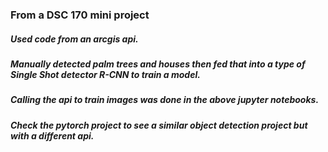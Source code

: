 ### From a DSC 170 mini project

##### Used code from an arcgis api.
##### Manually detected palm trees and houses then fed that into a type of Single Shot detector R-CNN to train a model.
##### Calling the api to train images was done in the above jupyter notebooks.
##### Check the pytorch project to see a similar object detection project but with a different api.
